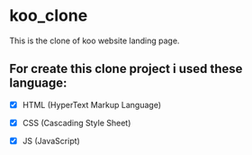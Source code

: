 # koo_clone
This is the clone of koo website landing page.

## For create this clone project i used these language:

* [x] HTML (HyperText Markup Language)
* [x] CSS (Cascading Style Sheet)
* [x] JS (JavaScript)



